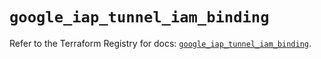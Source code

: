 # `google_iap_tunnel_iam_binding`

Refer to the Terraform Registry for docs: [`google_iap_tunnel_iam_binding`](https://registry.terraform.io/providers/drfaust92/google/4.16.4/docs/resources/iap_tunnel_iam_binding).

